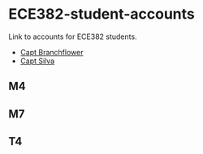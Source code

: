 ECE382-student-accounts
=======================

Link to accounts for ECE382 students.

- [Capt Branchflower](https://www.github.com/toddbranch)
- [Capt Silva](https://www.github.com/sivwizinbiznilva)

## M4

## M7

## T4
